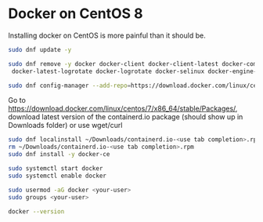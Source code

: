 # Docker on CentOS 8

Installing docker on CentOS is more painful than it should be.


```bash
sudo dnf update -y

sudo dnf remove -y docker docker-client docker-client-latest docker-common docker-latest \
 docker-latest-logrotate docker-logrotate docker-selinux docker-engine-selinux docker-engine

sudo dnf config-manager --add-repo=https://download.docker.com/linux/centos/docker-ce.repo
```

Go to https://download.docker.com/linux/centos/7/x86_64/stable/Packages/, download latest version of the containerd.io package (should show up in Downloads folder) or use wget/curl

```bash
sudo dnf localinstall ~/Downloads/containerd.io-<use tab completion>.rpm
rm ~/Downloads/containerd.io-<use tab completion>.rpm
sudo dnf install -y docker-ce

sudo systemctl start docker
sudo systemctl enable docker

sudo usermod -aG docker <your-user>
sudo groups <your-user>

docker --version
```
